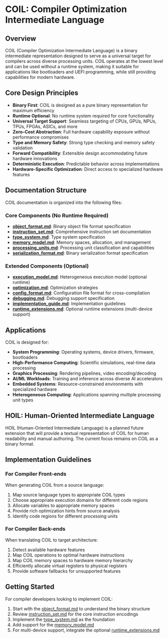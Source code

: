 # COIL: Compiler Optimization Intermediate Language

## Overview

COIL (Compiler Optimization Intermediate Language) is a binary intermediate representation designed to serve as a universal target for compilers across diverse processing units. COIL operates at the lowest level and can be used without a runtime system, making it suitable for applications like bootloaders and UEFI programming, while still providing capabilities for modern hardware.

## Core Design Principles

- **Binary First**: COIL is designed as a pure binary representation for maximum efficiency
- **Runtime Optional**: No runtime system required for core functionality
- **Universal Target Support**: Seamless targeting of CPUs, GPUs, NPUs, TPUs, FPGAs, ASICs, and more
- **Zero-Cost Abstraction**: Full hardware capability exposure without performance compromises
- **Type and Memory Safety**: Strong type checking and memory safety validation
- **Forward Compatibility**: Extensible design accommodating future hardware innovations
- **Deterministic Execution**: Predictable behavior across implementations
- **Hardware-Specific Optimization**: Direct access to specialized hardware features

## Documentation Structure

COIL documentation is organized into the following files:

### Core Components (No Runtime Required)
- **[object_format.md](object_format.md)**: Binary object file format specification
- **[instruction_set.md](instruction_set.md)**: Comprehensive instruction set documentation
- **[type_system.md](type_system.md)**: Type system specification
- **[memory_model.md](memory_model.md)**: Memory spaces, allocation, and management
- **[processing_units.md](processing_units.md)**: Processing unit classification and capabilities
- **[serialization_format.md](serialization_format.md)**: Binary serialization format specification

### Extended Components (Optional)
- **[execution_model.md](execution_model.md)**: Heterogeneous execution model (optional runtime)
- **[optimization.md](optimization.md)**: Optimization strategies
- **[config_format.md](config_format.md)**: Configuration file format for cross-compilation
- **[debugging.md](debugging.md)**: Debugging support specification
- **[implementation_guide.md](implementation_guide.md)**: Implementation guidelines
- **[runtime_extensions.md](runtime_extensions.md)**: Optional runtime extensions (multi-device support)

## Applications

COIL is designed for:

- **System Programming**: Operating systems, device drivers, firmware, bootloaders
- **High-Performance Computing**: Scientific simulations, real-time data processing
- **Graphics Processing**: Rendering pipelines, video encoding/decoding
- **AI/ML Workloads**: Training and inference across diverse AI accelerators
- **Embedded Systems**: Resource-constrained environments with specialized hardware
- **Heterogeneous Computing**: Applications spanning multiple processing unit types

## HOIL: Human-Oriented Intermediate Language

HOIL (Human-Oriented Intermediate Language) is a planned future extension that will provide a textual representation of COIL for human readability and manual authoring. The current focus remains on COIL as a binary format.

## Implementation Guidelines

### For Compiler Front-ends

When generating COIL from a source language:

1. Map source language types to appropriate COIL types
2. Choose appropriate execution domains for different code regions
3. Allocate variables to appropriate memory spaces
4. Provide rich optimization hints from source analysis
5. Identify code regions for different processing units

### For Compiler Back-ends

When translating COIL to target architecture:

1. Detect available hardware features
2. Map COIL operations to optimal hardware instructions
3. Map COIL memory spaces to hardware memory hierarchy
4. Efficiently allocate virtual registers to physical registers
5. Provide software fallbacks for unsupported features

## Getting Started

For compiler developers looking to implement COIL:

1. Start with the [object_format.md](object_format.md) to understand the binary structure
2. Review [instruction_set.md](instruction_set.md) for the core instruction encodings
3. Implement the [type_system.md](type_system.md) as the foundation
4. Add support for the [memory_model.md](memory_model.md)
5. For multi-device support, integrate the optional [runtime_extensions.md](runtime_extensions.md)